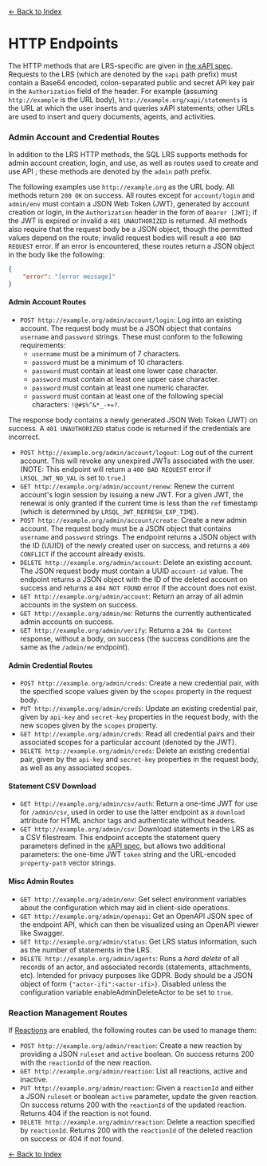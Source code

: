 [<- Back to Index](index.md)

# HTTP Endpoints

The HTTP methods that are LRS-specific are given in [the xAPI spec](https://github.com/adlnet/xAPI-Spec/blob/master/xAPI-Communication.md#datatransfer). Requests to the LRS (which are denoted by the `xapi` path prefix) must contain a Base64 encoded, colon-separated public and secret API key pair in the `Authorization` field of the header. For example (assuming `http://example` is the URL body), `http://example.org/xapi/statements` is the URL at which the user inserts and queries xAPI statements; other URLs are used to insert and query documents, agents, and activities.

### Admin Account and Credential Routes

In addition to the LRS HTTP methods, the SQL LRS supports methods for admin account creation, login, and use, as well as routes used to create and use API ; these methods are denoted by the `admin` path prefix.

The following examples use `http://example.org` as the URL body. All methods return `200 OK` on success. All routes except for `account/login` and `admin/env` must contain a JSON Web Token (JWT), generated by account creation or login, in the `Authorization` header in the form of `Bearer [JWT]`; if the JWT is expired or invalid a `401 UNAUTHORIZED` is returned. All methods also require that the request body be a JSON object, though the permitted values depend on the route; invalid request bodies will result a `400 BAD REQUEST` error. If an error is encountered, these routes return a JSON object in the body like the following:

```json
{
    "error": "[error message]"
}
```

#### Admin Account Routes

- `POST http://example.org/admin/account/login`: Log into an existing account. The request body must be a JSON object that contains `username` and `password` strings. These must conform to the following requirements:
  * `username` must be a minimum of 7 characters.
  * `password` must be a minimum of 10 characters.
  * `password` must contain at least one lower case character.
  * `password` must contain at least one upper case character.
  * `password` must contain at least one numeric character.
  * `password` must contain at least one of the following special characters: `!@#$%^&*_-+=?`.

The response body contains a newly generated JSON Web Token (JWT) on success. A `401 UNAUTHORIZED` status code is returned if the credentials are incorrect.
- `POST http://example.org/admin/account/logout`: Log out of the current account. This will revoke any unexpired JWTs associated with the user. (NOTE: This endpoint will return a `400 BAD REQUEST` error if `LRSQL_JWT_NO_VAL` is set to `true`.)
- `GET http://example.org/admin/account/renew`: Renew the current account's login session by issuing a new JWT. For a given JWT, the renewal is only granted if the current time is less than the `ref` timestamp (which is determined by `LRSQL_JWT_REFRESH_EXP_TIME`).
- `POST http://example.org/admin/account/create`: Create a new admin account. The request body must be a JSON object that contains `username` and `password` strings. The endpoint returns a JSON object with the ID (UUID) of the newly created user on success, and returns a `409 CONFLICT` if the account already exists.
- `DELETE http://example.org/admin/account`: Delete an existing account. The JSON request body must contain a UUID `account-id` value. The endpoint returns a JSON object with the ID of the deleted account on success and returns a `404 NOT FOUND` error if the account does not exist.
- `GET http://example.org/admin/account`: Return an array of all admin accounts in the system on success.
- `GET http://example.org/admin/me`: Returns the currently authenticated admin accounts on success.
- `GET http://example.org/admin/verify`: Returns a `204 No Content` response, without a body, on success (the success conditions are the same as the `/admin/me` endpoint).

#### Admin Credential Routes

- `POST http://example.org/admin/creds`: Create a new credential pair, with the specified scope values given by the `scopes` property in the request body.
- `PUT http://example.org/admin/creds`: Update an existing credential pair, given by `api-key` and `secret-key` properties in the request body, with the new scopes given by the `scopes` property.
- `GET http://example.org/admin/creds`: Read all credential pairs and their associated scopes for a particular account (denoted by the JWT).
- `DELETE http://example.org/admin/creds`: Delete an existing credential pair, given by the `api-key` and `secret-key` properties in the request body, as well as any associated scopes.

#### Statement CSV Download

- `GET http://example.org/admin/csv/auth`: Return a one-time JWT for use for `/admin/csv`, used in order to use the latter endpoint as a `download`
attribute for HTML anchor tags and authenticate without headers.
- `GET http://example.org/admin/csv`: Download statements in the LRS as a CSV filestream. This endpoint accepts the statement query parameters defined in the [xAPI spec](https://github.com/adlnet/xAPI-Spec/blob/master/xAPI-Communication.md#213-get-statements), but allows two additional parameters: the one-time JWT `token` string and the URL-encoded `property-path` vector strings.

#### Misc Admin Routes

- `GET http://example.org/admin/env`: Get select environment variables about the configuration which may aid in client-side operations.
- `GET http://example.org/admin/openapi`: Get an OpenAPI JSON spec of the endpoint API, which can then be visualized using an OpenAPI viewer like Swagger.
- `GET http://example.org/admin/status`: Get LRS status information, such as the number of statements in the LRS.
- `DELETE http://example.org/admin/agents`: Runs a *hard delete* of all records of an actor, and associated records (statements, attachments, etc).  Intended for privacy purposes like GDPR.  Body should be a JSON object of form `{"actor-ifi":<actor-ifi>}`.  Disabled unless the configuration variable enableAdminDeleteActor to be set to `true`.

### Reaction Management Routes

If [Reactions](reactions.md) are enabled, the following routes can be used to manage them:

- `POST http://example.org/admin/reaction`: Create a new reaction by providing a JSON `ruleset` and `active` boolean. On success returns 200 with the `reactionId` of the new reaction.
- `GET http://example.org/admin/reaction`: List all reactions, active and inactive.
- `PUT http://example.org/admin/reaction`: Given a `reactionId` and either a JSON `ruleset` or boolean `active` parameter, update the given reaction. On success returns 200 with the `reactionId` of the updated reaction. Returns 404 if the reaction is not found.
- `DELETE http://example.org/admin/reaction`: Delete a reaction specified by `reactionId`. Returns 200 with the `reactionId` of the deleted reaction on success or 404 if not found.

[<- Back to Index](index.md)

